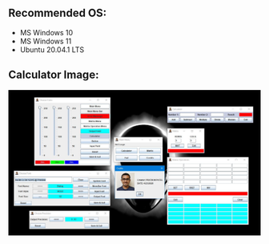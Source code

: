 ## Recommended OS: 
- MS Windows 10
- MS Windows 11
- Ubuntu 20.04.1 LTS


## Calculator Image:
<p align="center">
    <img src="https://github.com/pratik139patel/Java-Calculator/blob/master/Images/calculator-screenshot.jpeg">
</p>
